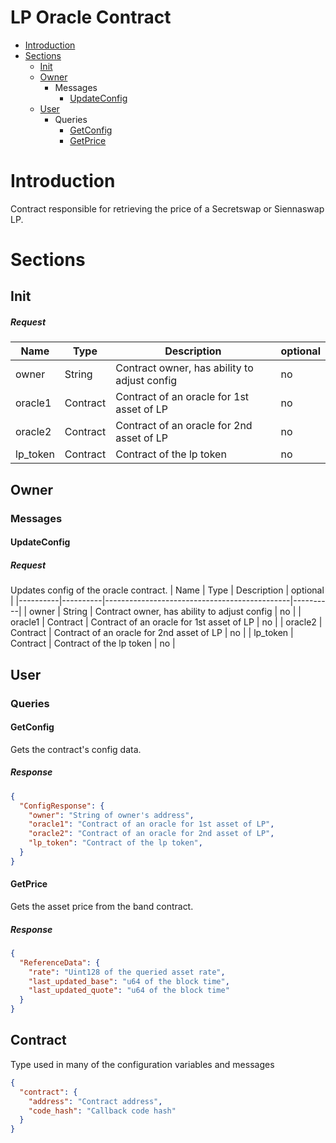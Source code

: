 
# LP Oracle Contract
* [Introduction](#Introduction)
* [Sections](#Sections)
    * [Init](#Init)
    * [Owner](#Owner)
        * Messages
            * [UpdateConfig](#UpdateConfig)
    * [User](#User)
        * Queries
            * [GetConfig](#GetConfig)
            * [GetPrice](#GetPrice)
# Introduction
Contract responsible for retrieving the price of a Secretswap or Siennaswap LP.

# Sections

## Init
##### Request
| Name     | Type     | Description                                  | optional |
|----------|----------|----------------------------------------------|----------|
| owner    | String   | Contract owner, has ability to adjust config | no       |
| oracle1  | Contract | Contract of an oracle for 1st asset of LP    | no       |
| oracle2  | Contract | Contract of an oracle for 2nd asset of LP    | no       |
| lp_token | Contract | Contract of the lp token                     | no       |


## Owner

### Messages
#### UpdateConfig
##### Request
Updates config of the oracle contract.
| Name     | Type     | Description                                  | optional |
|----------|----------|----------------------------------------------|----------|
| owner    | String   | Contract owner, has ability to adjust config | no       |
| oracle1  | Contract | Contract of an oracle for 1st asset of LP    | no       |
| oracle2  | Contract | Contract of an oracle for 2nd asset of LP    | no       |
| lp_token | Contract | Contract of the lp token                     | no       |

## User

### Queries

#### GetConfig
Gets the contract's config data.
##### Response
```json
{
  "ConfigResponse": {
    "owner": "String of owner's address",
    "oracle1": "Contract of an oracle for 1st asset of LP",
    "oracle2": "Contract of an oracle for 2nd asset of LP",
    "lp_token": "Contract of the lp token",
  }
}
```

#### GetPrice
Gets the asset price from the band contract.
##### Response
```json
{
  "ReferenceData": {
    "rate": "Uint128 of the queried asset rate",
    "last_updated_base": "u64 of the block time",
    "last_updated_quote": "u64 of the block time"
  }
}
```

## Contract
Type used in many of the configuration variables and messages
```json
{
  "contract": {
    "address": "Contract address",
    "code_hash": "Callback code hash"
  }
}
```
